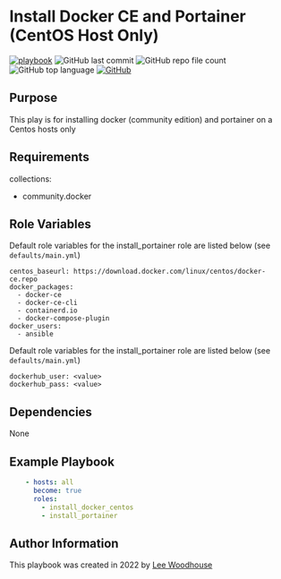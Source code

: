# Install Docker CE and Portainer (CentOS Host Only)
[![playbook](https://img.shields.io/badge/Ansible-Playbook-blue)](site.yml)
![GitHub last commit](https://img.shields.io/github/last-commit/lpwoodhouse/install_docker_ce)
![GitHub repo file count](https://img.shields.io/github/directory-file-count/lpwoodhouse/install_docker_ce)
![GitHub top language](https://img.shields.io/github/languages/top/lpwoodhouse/install_docker_ce)
[![GitHub](https://img.shields.io/github/license/lpwoodhouse/install_docker_ce)](LICENSE)
## Purpose

This play is for installing docker (community edition) and portainer on a Centos hosts only<br>

## Requirements

collections:<br>
  - community.docker

## Role Variables

Default role variables for the install_portainer role are listed below (see ```defaults/main.yml```)
```shell
centos_baseurl: https://download.docker.com/linux/centos/docker-ce.repo
docker_packages:
  - docker-ce
  - docker-ce-cli
  - containerd.io
  - docker-compose-plugin
docker_users:
  - ansible
```
Default role variables for the install_portainer role are listed below (see ```defaults/main.yml```)
```shell
dockerhub_user: <value>
dockerhub_pass: <value>
```
## Dependencies

None

## Example Playbook
```yaml
    - hosts: all
      become: true
      roles:
        - install_docker_centos
        - install_portainer
```

## Author Information

This playbook was created in 2022 by [Lee Woodhouse](https://www.leewoodhouse.com/)
